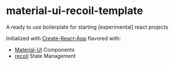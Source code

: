# material-ui-recoil-template
A ready to use boilerplate for starting [experimental] react projects

Initialized with [Create-React-App](https://reactjs.org/docs/create-a-new-react-app.html) flavored with:
* [Material-UI](https://github.com/mui-org/material-ui) Components
* [recoil](https://github.com/facebookexperimental/Recoil) State Management